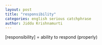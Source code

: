 ```yaml
---
layout: post
title: "responsibility"
categories: english serious catchphrase
author: Jiddu Krishnamurti
---
```


[responsibility] = ability to respond (properly)
